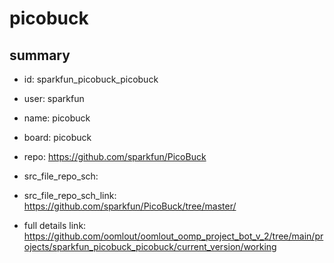 # picobuck
 
## summary 
* id: sparkfun_picobuck_picobuck
* user: sparkfun
* name: picobuck
* board: picobuck
* repo: https://github.com/sparkfun/PicoBuck



* src_file_repo_sch: 
* src_file_repo_sch_link: https://github.com/sparkfun/PicoBuck/tree/master/
* full details link: https://github.com/oomlout/oomlout_oomp_project_bot_v_2/tree/main/projects/sparkfun_picobuck_picobuck/current_version/working  







